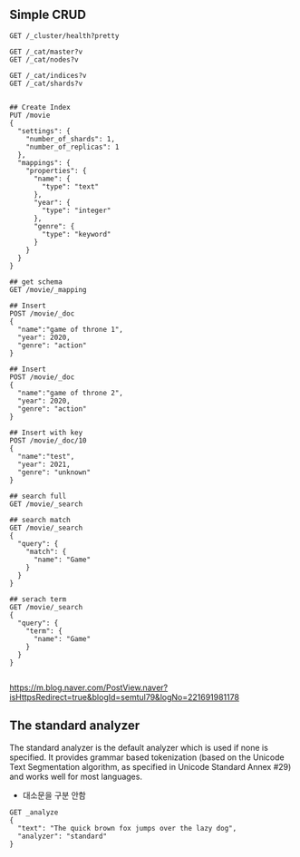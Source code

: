 
## Simple CRUD

```
GET /_cluster/health?pretty

GET /_cat/master?v
GET /_cat/nodes?v

GET /_cat/indices?v
GET /_cat/shards?v


## Create Index
PUT /movie
{
  "settings": {
    "number_of_shards": 1,
    "number_of_replicas": 1
  },
  "mappings": {
    "properties": {
      "name": {
        "type": "text"
      },
      "year": {
        "type": "integer"
      },
      "genre": {
        "type": "keyword"
      }
    }
  }
}

## get schema
GET /movie/_mapping

## Insert
POST /movie/_doc
{
  "name":"game of throne 1",
  "year": 2020,
  "genre": "action"
}

## Insert
POST /movie/_doc
{
  "name":"game of throne 2",
  "year": 2020,
  "genre": "action"
}

## Insert with key
POST /movie/_doc/10
{
  "name":"test",
  "year": 2021,
  "genre": "unknown"
}

## search full
GET /movie/_search

## search match
GET /movie/_search
{
  "query": {
    "match": {
      "name": "Game"
    }
  }
}

## serach term
GET /movie/_search
{
  "query": {
    "term": {
      "name": "Game"
    }
  }
}


```
https://m.blog.naver.com/PostView.naver?isHttpsRedirect=true&blogId=semtul79&logNo=221691981178


## The standard analyzer
The standard analyzer is the default analyzer which is used if none is specified. It provides grammar based tokenization (based on the Unicode Text Segmentation algorithm, as specified in Unicode Standard Annex #29) and works well for most languages.

* 대소문을 구분 안함

```
GET _analyze
{
  "text": "The quick brown fox jumps over the lazy dog",
  "analyzer": "standard"
}
```

